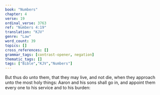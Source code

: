 ```yaml
---
book: "Numbers"
chapter: 4
verse: 19
ordinal_verse: 3763
ref: "Numbers 4:19"
translation: "KJV"
genre: "Law"
word_count: 39
topics: []
cross_references: []
grammar_tags: [contrast-opener, negation]
thematic_tags: []
tags: ["Bible","KJV","Numbers"]
---
```

But thus do unto them, that they may live, and not die, when they approach unto the most holy things: Aaron and his sons shall go in, and appoint them every one to his service and to his burden:
